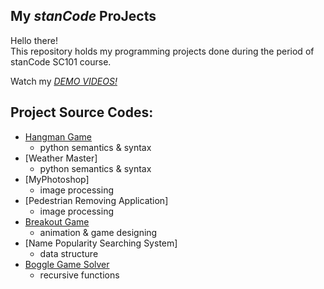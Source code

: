 ## My *stanCode* ProJects
Hello there!\
This repository holds my programming projects done during the period of stanCode SC101 course.

Watch my *[DEMO VIDEOS!](https://drive.google.com/drive/folders/15PBttbH52LC6yeTmJf0tQWGUfvpihhsl?usp=sharing)*

## Project Source Codes:
* [Hangman Game](https://github.com/040360/MystanCodeProJects/blob/main/stanCode_Projects/Hangman_Game/hangman_Game.py)
  * python semantics & syntax
* [Weather Master]
  * python semantics & syntax
* [MyPhotoshop]
  * image processing
* [Pedestrian Removing Application]
  * image processing
* [Breakout Game](https://github.com/040360/MystanCodeProJects/blob/main/stanCode_Projects/Breakout_Game/breakout_Game.py)
  * animation & game designing
* [Name Popularity Searching System]
  * data structure
* [Boggle Game Solver](https://github.com/040360/MystanCodeProJects/blob/main/stanCode_Projects/Baggle_Game_Solver/boggle_Game_Solver.py)
  * recursive functions

